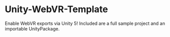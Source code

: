 # Unity-WebVR-Template
Enable WebVR exports via Unity 5! Included are a full sample project and an importable UnityPackage.
